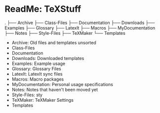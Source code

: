 # ReadMe: TeXStuff

.
├── Archive
├── Class-Files
├── Documentation
├── Downloads
├── Examples
├── Glossary
├── LatexIt
├── Macros
├── MyDocumentation
├── Notes
├── Style-Files
├── TeXMaker
└── Templates

* Archive: Old files and templates unsorted
* Class-Files
* Documentation
* Downloads: Downloaded templates
* Examples: Example usage
* Glossary: Glossary Files
* LatexIt: LatexIt sync files
* Macros: Macro packages
* MyDocumentation: Personal usage specifications
* Notes: Notes that haven't been moved yet
* Style-Files: sty
* TeXMaker: TeXMaker Settings
* Templates
